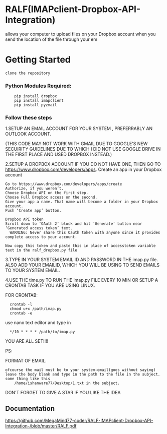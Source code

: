 # RALF(IMAPclient-Dropbox-API-Integration)
allows your computer to upload files on your Dropbox account when you send the location of the file through your em

# Getting Started #

    clone the repository
    
    
   ### Python Modules Required: ###


        pip install dropbox 
        pip install imapclient 
        pip install pyzmail
        
   ### Follow these steps ###

1.SETUP AN EMAIL ACCOUNT FOR YOUR SYSTEM , PREFERRABLY AN OUTLOOK ACCOUNT.

(THIS CODE MAY NOT WORK WITH GMAIL DUE TO GOOGLE'S NEW SECUIRITY GUIDELINES DUE TO WHICH I DID NOT USE GOOGLE DRIVE IN THE FIRST PLACE AND USED DROPBOX INSTEAD.)

2.SETUP A DROPBOX ACCOUNT IF YOU DO NOT HAVE ONE, THEN GO TO
  https://www.dropbox.com/developers/apps.
  Create an app in your Dropbox account

    Go to https://www.dropbox.com/developers/apps/create
    Authorize, if you weren’t.
    Choose Dropbox API on the first step.
    Choose Full Dropbox access on the second.
    Give your app a name. That name will become a folder in your Dropbox account.
    Push ‘Create app’ button.

    Dropbox API token
    Scroll down to ‘OAuth 2’ block and hit ‘Generate’ button near ‘Generated access token’ text.
      WARNING: Never share this Oauth token with anyone since it provides complete access to your account.
      
    Now copy this token and paste this in place of accesstoken variable text in the ralf_dropbox.py file 
    
3.TYPE IN YOUR SYSTEM EMAIL ID AND PASSWORD IN THE imap.py file.
  ALSO ADD YOUR EMAILID, WHICH YOU WILL BE USING TO SEND EMAILS TO YOUR SYSTEM EMAIL.

4.USE THE time.py TO RUN THE imap.py FILE EVERY 10 MIN OR SETUP A CRONTAB TASK IF YOU ARE USING LINUX.
  
  FOR CRONTAB:
  
      crontab -l
      chmod u+x /path/imap.py
      crontab -e
 use nano text editor and type in 
 
      */10 * * * * /path/to/imap.py
      
      
 
 
 YOU ARE ALL SET!!!!
 
 PS:
 
 FORMAT OF EMAIL.
 
    ofcourse the mail must be to your system-email(goes without saying)
    leave the body blank and type in the path to the file in the subject.
    some thing like this 
        /home/ishanware77/Desktop/1.txt in the subject.
        
        
        
        
  DON'T FORGET TO GIVE A STAR IF YOU LIKE THE IDEA
  
  ## Documentation ##
  https://github.com/MegaMind77-coder/RALF-IMAPclient-Dropbox-API-Integration-/blob/master/RALF.pdf
